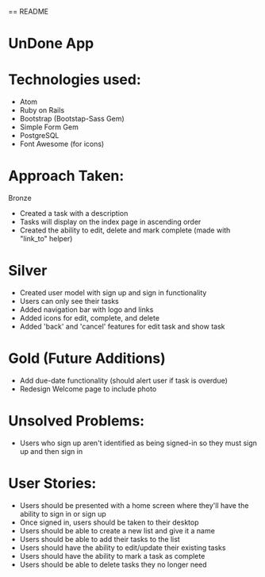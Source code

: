 == README

# UnDone App

# Technologies used:
* Atom
* Ruby on Rails
* Bootstrap (Bootstap-Sass Gem)
* Simple Form Gem
* PostgreSQL
* Font Awesome (for icons)


# Approach Taken:
Bronze
* Created a task with a description
* Tasks will display on the index page in ascending order
* Created the ability to edit, delete and mark complete (made with "link_to" helper)

# Silver
* Created user model with sign up and sign in functionality
* Users can only see their tasks
* Added navigation bar with logo and links
* Added icons for edit, complete, and delete
* Added 'back' and 'cancel' features for edit task and show task


# Gold (Future Additions)
* Add due-date functionality (should alert user if task is overdue)
* Redesign Welcome page to include photo


# Unsolved Problems:
* Users who sign up aren't identified as being signed-in so they must sign up and then sign in

# User Stories:
* Users should be presented with a home screen where they'll have the ability to sign in or sign up
* Once signed in, users should be taken to their desktop
* Users should be able to create a new list and give it a name
* Users should be able to add their tasks to the list
* Users should have the ability to edit/update their existing tasks
* Users should have the ability to mark a task as complete
* Users should be able to delete tasks they no longer need
